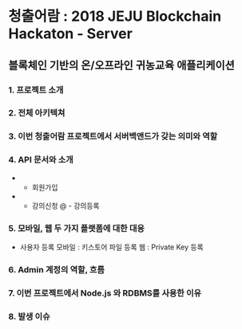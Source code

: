 # 청출어람 : 2018 JEJU Blockchain Hackaton - Server
## 블록체인 기반의 온/오프라인 귀농교육 애플리케이션
### 1. 프로젝트 소개
### 2. 전체 아키텍쳐
### 3. 이번 청출어람 프로젝트에서 서버백앤드가 갖는 의미와 역할
### 4. API 문서와 소개
* - 회원가입
* - 강의신청
@ - 강의등록
### 5. 모바일, 웹 두 가지 플랫폼에 대한 대응
- 사용자 등록
모바일 : 키스토어 파일 등록
웹 : Private Key 등록
### 6. Admin 계정의 역할, 흐름
### 7. 이번 프로젝트에서 Node.js 와 RDBMS를 사용한 이유
### 8. 발생 이슈
